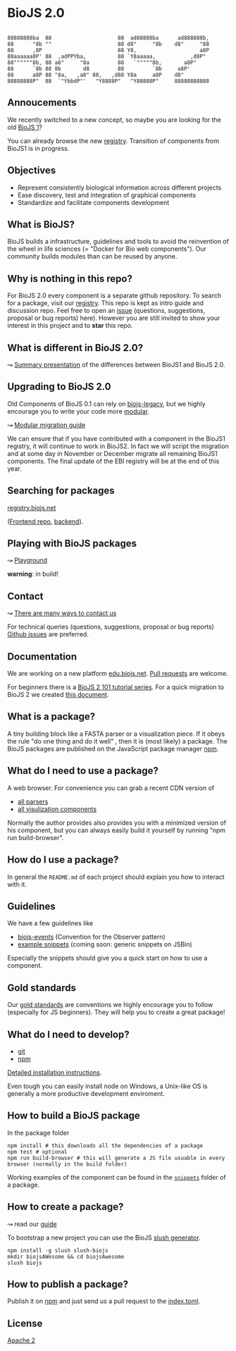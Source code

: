 BioJS 2.0
=========

```

88888888ba  88                     88  ad88888ba      ad888888b,  
88      "8b ""                     88 d8"     "8b    d8"     "88  
88      ,8P                        88 Y8,                    a8P  
88aaaaaa8P' 88  ,adPPYba,          88 `Y8aaaaa,           ,d8P"   
88""""""8b, 88 a8"     "8a         88   `"""""8b,       a8P"      
88      `8b 88 8b       d8         88         `8b     a8P'        
88      a8P 88 "8a,   ,a8" 88,   ,d88 Y8a     a8P    d8"          
88888888P"  88  `"YbbdP"'   "Y8888P"   "Y88888P"     88888888888 

 ```

Annoucements
----------------

We recently switched to a new concept, so maybe you are looking for the old [BioJS 1](https://github.com/biojs/biojs1)?

You can already browse the new [registry][registry]. Transition of components from BioJS1 is in progress.

Objectives
----------

* Represent consistently biological information across different projects
* Ease discovery, test and integration of graphical components
* Standardize and facilitate components development

What is BioJS?
------------------

BioJS builds a infrastructure, guidelines and tools to avoid the reinvention of the wheel in life sciences (= "Docker for Bio web components"). Our community builds modules than can be reused by anyone.

Why is nothing in this repo?
---------------------------

For BioJS 2.0 every component is a separate github repository. To search for a package, visit our [registry][registry].
This repo is kept as intro guide and discussion repo. Feel free to open an [issue][issue] (questions, suggestions, proposal or bug reports) here).
However you are still invited to show your interest in this project and to __star__ this repo.

What is different in BioJS 2.0?
-------------------------------

↝ [Summary presentation](https://docs.google.com/presentation/d/17Q4olwMEd0hFKa0MA01Dx9RHEWbNiI1hJ0Ng2v_1D30/) of the differences between BioJS1 and BioJS 2.0.

Upgrading to BioJS 2.0
----------------------

Old Components of BioJS 0.1 can rely on [biojs-legacy][migrationguide], but we highly encourage you to write your code more [modular][101].

↝ [Modular migration guide][realmigration]

We can ensure that if you have contributed with a component in the BioJS1 registry, it will continue to work in BioJS2.
In fact we will script the migration and at some day in November or December migrate all remaining BioJS1 components.
The final update of the EBI registry will be at the end of this year.

Searching for packages
----------------------

[registry.biojs.net](http://registry.biojs.net)

([Frontend repo][registryui], [backend][registry-workmen]).

Playing with BioJS packages
-----------------------------

↝ [Playground](http://edu.biojs.net/categories/playground/index.html)

__warning__: in build!

Contact
-------

↝ [There are many ways to contact us](http://biojs.net/get_involved.html)

For technical queries (questions, suggestions, proposal or bug reports) [Github issues](https://github.com/biojs/biojs/issues) are preferred.


Documentation
--------------

We are working on a new platform [edu.biojs.net](http://edu.biojs.net/).
[Pull requests](https://github.com/biojs/tutorials) are welcome.

For beginners there is a [BioJS 2 101 tutorial series][101].
For a quick migration to BioJS 2 we created [this document][migrationguide].

What is a package?
------------------

A tiny building block like a FASTA parser or a visualization piece. If it obeys the rule "do one thing and do it well" , then it is (most likely) a package. The BioJS packages are published on the JavaScript package manager [npm](npmjs.org).

What do I need to use a package?
-------------------------------

A web browser. For convenience you can grab a recent CDN version of

* [all parsers](https://github.com/biojs/biojs-meta-parser)
* [all visulization components](https://github.com/biojs/biojs-meta-vis)

Normally the author provides also provides you with a minimized version of his component, but you can always easily build it yourself by running "npm run build-browser".

How do I use a package?
-------------------------------

In general the `README.md` of each project should explain you how to interact with it.

Guidelines
-----------

We have a few guidelines like 

* [biojs-events](https://github.com/biojs/biojs-events) (Convention for the Observer pattern)
* [example snippets](https://github.com/greenify/biojs-sniper) (coming soon: generic snippets on JSBin)

Especially the snippets should give you a quick start on how to use a component.

Gold standards
--------------

Our [gold standards](http://edu.biojs.net/series/101/70_gold_standard.html) are conventions we highly encourage you to follow (especially for JS beginners). They will help you to create a great package!

What do I need to develop?
-------------------------------

* [git](https://try.github.io/levels/1/challenges/1)
* [npm](http://nodejs.org/download/)


[Detailed installation instructions](http://edu.biojs.net/series/101/02_getting_started.html).

Even tough you can easily install node on Windows, a Unix-like OS is generally a more productive development enviroment.

How to build a BioJS package
----------------------------

In the package folder

```
npm install # this downloads all the dependencies of a package
npm test # optional
npm run build-browser # this will generate a JS file usuable in every browser (normally in the build folder)
```

Working examples of the component can be found in the [`snippets`](https://github.com/greenify/biojs-sniper) folder of a package.


How to create a package?
-------------------------

↝ read our [guide][101]

To bootstrap a new project you can use the BioJS [slush generator](https://github.com/biojs/slush-biojs).

```
npm install -g slush slush-biojs
mkdir biojsAWesome && cd biojsAwesome
slush biojs
```

How to publish a package?
-------------------------

Publish it on [npm](npmjs.org) and just send us a pull request to the [index.toml](https://github.com/biojs/registry/blob/master/index.toml).

License
-------

[Apache 2](http://www.apache.org/licenses/LICENSE-2.0)


[101]: http://edu.biojs.net/categories/101_tutorial/index.html
[issue]: https://github.com/biojs/biojs/issues
[migrationguide]: http://edu.biojs.net/tutorials/aQuickGuideForMigrating.html
[realmigration]: https://github.com/biojs/biojs/wiki/biojs1-biojs2-migration
[registry]: http://registry.biojs.net/client/
[registryui]: https://github.com/biojs/registry-ui
[registry-workmen]: https://github.com/biojs/registry-workmen
